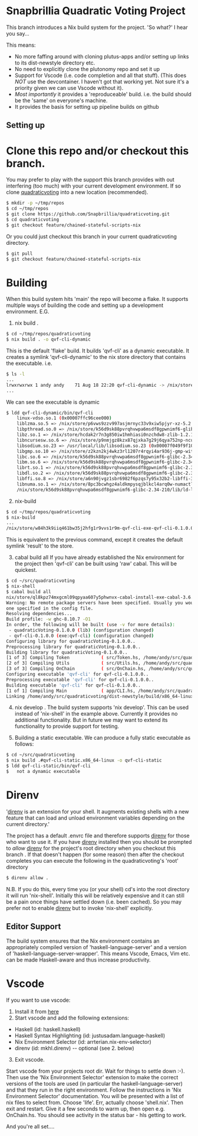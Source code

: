 # Snapbrillia Quadratic Voting Project

This branch introduces a Nix build system for the project. 'So what?' I hear you say...

This means: 
- No more faffing around with cloning plutus-apps and/or setting up links to its dist-newstyle directory etc.
- No need to explicitly clone the plutonomy repo and set it up
- Support for Vscode (i.e. code completion and all that stuff). (This does *NOT* use the devcontainer. I haven't got that working yet. Not sure it's a priority given we can use Vscode without it).
- *Most importantly* it provides a 'reproduceable' build. i.e. the build should be the 'same' on everyone's machine.
- It provides the basis for setting up pipeline builds on github

## Setting up

# Clone this repo and/or checkout this branch.
You may prefer to play with the support this branch provides with out interfering (too much) with your current development environment. If so clone [quadraticvoting](https://github.com/Snapbrillia/quadraticvoting) into a new location (recommended). 
```bash
$ mkdir -p ~/tmp/repos
$ cd ~/tmp/repos
$ git clone https://github.com/Snapbrillia/quadraticvoting.git
$ cd quadraticvoting
$ git checkout feature/chained-stateful-scripts-nix
```
Or you could just checkout this branch in your current quadraticvoting directory.
```bash
$ git pull
$ git checkout feature/chained-stateful-scripts-nix
```

# Building
When this build system hits 'main' the repo will become a flake. It supports multiple ways of building the code and setting up a development environment. E.G.
1. nix build .
```bash
$ cd ~/tmp/repos/quadraticvoting
$ nix build . -o qvf-cli-dynamic
```
This is the default 'flake' build. It builds 'qvf-cli' as a dynamic executable. It creates a symlink 'qvf-cli-dynamic' to the nix store directory that contains the executable. i.e.
```bash
$ ls -l
...
lrwxrwxrwx 1 andy andy    71 Aug 18 22:20 qvf-cli-dynamic -> /nix/store/w84h3k9iiq461bw35j2hfg1r9vvs1r9m-qvf-cli-exe-qvf-cli-0.1.0.0
...
```
We can see the executable is dynamic
```bash
$ ldd qvf-cli-dynamic/bin/qvf-cli 
	linux-vdso.so.1 (0x00007ffc96cee000)
	liblzma.so.5 => /nix/store/p6vws9zzv997asjmrnyc33v9xiw5pjyr-xz-5.2.5/lib/liblzma.so.5 (0x00007f049faeb000)
	libpthread.so.0 => /nix/store/k56d9sk88pvrqhvwpa6msdf8gpwnimf6-glibc-2.34-210/lib/libpthread.so.0 (0x00007f049fae6000)
	libz.so.1 => /nix/store/hcdak2r7n3g850iw1hmhiasi0nzchdw8-zlib-1.2.12/lib/libz.so.1 (0x00007f049fac8000)
	libncursesw.so.6 => /nix/store/p9nmjgz8kzx87qjxka7g29j6qya752np-ncurses-6.3-p20220507/lib/libncursesw.so.6 (0x00007f049fa51000)
	libsodium.so.23 => /usr/local/lib/libsodium.so.23 (0x00007f049f9f1000)
	libgmp.so.10 => /nix/store/z2kzn2kj4wkz3rl1207r4rqyi4ar936j-gmp-with-cxx-6.2.1/lib/libgmp.so.10 (0x00007f049f950000)
	libc.so.6 => /nix/store/k56d9sk88pvrqhvwpa6msdf8gpwnimf6-glibc-2.34-210/lib/libc.so.6 (0x00007f049f752000)
	libm.so.6 => /nix/store/k56d9sk88pvrqhvwpa6msdf8gpwnimf6-glibc-2.34-210/lib/libm.so.6 (0x00007f049f679000)
	librt.so.1 => /nix/store/k56d9sk88pvrqhvwpa6msdf8gpwnimf6-glibc-2.34-210/lib/librt.so.1 (0x00007f049f674000)
	libdl.so.2 => /nix/store/k56d9sk88pvrqhvwpa6msdf8gpwnimf6-glibc-2.34-210/lib/libdl.so.2 (0x00007f049f66d000)
	libffi.so.8 => /nix/store/a6n90jvgz1sbr6982f6pzqs7y95x32b2-libffi-3.4.2/lib/libffi.so.8 (0x00007f049f660000)
	libnuma.so.1 => /nix/store/8pc3bcwhgz4aldkmpysqjblkcl4arq0w-numactl-2.0.14/lib/libnuma.so.1 (0x00007f049f651000)
	/nix/store/k56d9sk88pvrqhvwpa6msdf8gpwnimf6-glibc-2.34-210/lib/ld-linux-x86-64.so.2 => /nix/store/k56d9sk88pvrqhvwpa6msdf8gpwnimf6-glibc-2.34-210/lib64/ld-linux-x86-64.so.2 (0x00007f049fb17000)
```
2. nix-build
```bash
$ cd ~/tmp/repos/quadraticvoting
$ nix-build
...
/nix/store/w84h3k9iiq461bw35j2hfg1r9vvs1r9m-qvf-cli-exe-qvf-cli-0.1.0.0
```
This is equivalent to the previous command, except it creates the default symlink 'result' to the store.

3. cabal build all
If you have already established the Nix environment for the project then 'qvf-cli' can be built using 'raw' cabal. This will be quickest.

```bash
$ cd ~/src/quadraticvoting
$ nix-shell
$ cabal build all
nix/store/ql8kpz74mxgcml09qpyaa607y5phwnvx-cabal-install-exe-cabal-3.6.2.0/bin/cabal --project-file=/home/andy/src/quadraticvoting/.nix-shell-cabal.project build all
Warning: No remote package servers have been specified. Usually you would have
one specified in the config file.
Resolving dependencies...
Build profile: -w ghc-8.10.7 -O1
In order, the following will be built (use -v for more details):
 - quadraticVoting-0.1.0.0 (lib) (configuration changed)
 - qvf-cli-0.1.0.0 (exe:qvf-cli) (configuration changed)
Configuring library for quadraticVoting-0.1.0.0..
Preprocessing library for quadraticVoting-0.1.0.0..
Building library for quadraticVoting-0.1.0.0..
[1 of 3] Compiling Token            ( src/Token.hs, /home/andy/src/quadraticvoting/dist-newstyle/build/x86_64-linux/ghc-8.10.7/quadraticVoting-0.1.0.0/build/Token.o, /home/andy/src/quadraticvoting/dist-newstyle/build/x86_64-linux/ghc-8.10.7/quadraticVoting-0.1.0.0/build/Token.dyn_o )
[2 of 3] Compiling Utils            ( src/Utils.hs, /home/andy/src/quadraticvoting/dist-newstyle/build/x86_64-linux/ghc-8.10.7/quadraticVoting-0.1.0.0/build/Utils.o, /home/andy/src/quadraticvoting/dist-newstyle/build/x86_64-linux/ghc-8.10.7/quadraticVoting-0.1.0.0/build/Utils.dyn_o )
[3 of 3] Compiling OnChain          ( src/OnChain.hs, /home/andy/src/quadraticvoting/dist-newstyle/build/x86_64-linux/ghc-8.10.7/quadraticVoting-0.1.0.0/build/OnChain.o, /home/andy/src/quadraticvoting/dist-newstyle/build/x86_64-linux/ghc-8.10.7/quadraticVoting-0.1.0.0/build/OnChain.dyn_o )
Configuring executable 'qvf-cli' for qvf-cli-0.1.0.0..
Preprocessing executable 'qvf-cli' for qvf-cli-0.1.0.0..
Building executable 'qvf-cli' for qvf-cli-0.1.0.0..
[1 of 1] Compiling Main             ( app/CLI.hs, /home/andy/src/quadraticvoting/dist-newstyle/build/x86_64-linux/ghc-8.10.7/qvf-cli-0.1.0.0/x/qvf-cli/build/qvf-cli/qvf-cli-tmp/Main.o )
Linking /home/andy/src/quadraticvoting/dist-newstyle/build/x86_64-linux/ghc-8.10.7/qvf-cli-0.1.0.0/x/qvf-cli/build/qvf-cli/qvf-cli ...
```
4. nix develop .
The build system supports 'nix develop'. This can be used instead of 'nix-shell' in the example above. Currently it provides no additional functionality. But in future we may want to extend its functionality to provide support for testing.

5. Building a static executable.
We can produce a fully static executable as follows:
```bash
$ cd ~/src/quadraticvoting
$ nix build .#qvf-cli-static.x86_64-linux -o qvf-cli-static
$ ldd qvf-cli-static/bin/qvf-cli 
$	not a dynamic executable
```
# Direnv
'[direnv](https://direnv.net) is an extension for your shell. It augments existing shells with a new feature that can load and unload environment variables depending on the current directory.'

The project has a default .envrc file and therefore supports [direnv](https://direnv.net) for those who want to use it. If you have [direnv](https://direnv.net) installed then you should be prompted to *allow* [direnv](https://direnv.net) for the project's root directory when you checkout this branch . If that doesn't happen (for some reason) then after the checkout completes you can execute the following in the quadraticvoting's 'root' directory
```bash
$ direnv allow .
```
N.B. If you do this, every time you (or your shell) cd's into the root directory it will run 'nix-shell'. Initially this will be relatively expensive and it can still be a pain once things have settled down (i.e. been cached). So you may prefer not to enable [direnv](https://direnv.net) but to invoke 'nix-shell' explicitly.

## Editor Support
The build system ensures that the Nix environment contains an appropriately compiled version of 'haskell-language-server' and a version of 'haskell-language-server-wrapper'. This means Vscode, Emacs, Vim etc. can be made Haskell-aware and thus increase productivity.

# Vscode
If you want to use vscode:
1. Install it from [here](https://code.visualstudio.com/download)
2. Start vscode and add the following extensions:
- Haskell (id: haskell.haskell)
- Haskell Syntax Highlighting (id: justusadam.language-haskell)
- Nix Environment Selector (id: arrterian.nix-env-selector)
- direnv (id: mkhl.direnv) -- optional (see 2. below)
3. Exit vscode.


Start vscode from your projects root dir. Wait for things to settle down :-). Then use the 'Nix Environment Selector'
extension to make the correct versions of the tools are used (in particular the haskell-language-server) and that they run in the right environment. Follow the instructions in 'Nix Environment Selector' documentation. You will be presented with a list of nix files to select from. Choose 'life'. Err, actually choose 'shell.nix'. Then exit and restart. Give it a few seconds to warm up, then open e.g. OnChain.hs. You should see activity in the status bar - hls getting to work. 

And you're all set....

